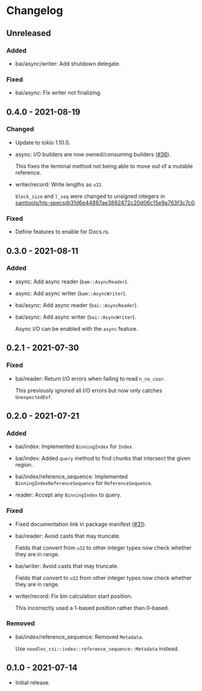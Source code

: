 # Changelog

## Unreleased

### Added

  * bai/async/writer: Add shutdown delegate.

### Fixed

  * bai/async: Fix writer not finalizing.

## 0.4.0 - 2021-08-19

### Changed

  * Update to tokio 1.10.0.

  * async: I/O builders are now owned/consuming builders ([#36]).

    This fixes the terminal method not being able to move out of a mutable
    reference.

  * writer/record: Write lengths as `u32`.

    `block_size` and `l_seq` were changed to unsigned integers in
    [samtools/hts-specs@31d6e44887ae3892472c20d06c15e9a763f3c7c0].

[#36]: https://github.com/zaeleus/noodles/pull/36
[samtools/hts-specs@31d6e44887ae3892472c20d06c15e9a763f3c7c0]: https://github.com/samtools/hts-specs/commit/31d6e44887ae3892472c20d06c15e9a763f3c7c0

### Fixed

  * Define features to enable for Docs.rs.

## 0.3.0 - 2021-08-11

### Added

  * async: Add async reader (`bam::AsyncReader`).

  * async: Add async writer (`bam::AsyncWriter`).

  * bai/async: Add async reader (`bai::AsyncReader`).

  * bai/async: Add async writer (`bai::AsyncWriter`).

    Async I/O can be enabled with the `async` feature.

## 0.2.1 - 2021-07-30

### Fixed

  * bai/reader: Return I/O errors when failing to read `n_no_coor`.

    This previously ignored all I/O errors but now only catches
    `UnexpectedEof`.

## 0.2.0 - 2021-07-21

### Added

  * bai/index: Implemented `BinningIndex` for `Index`.

  * bai/index: Added `query` method to find chunks that intersect the given
    region.

  * bai/index/reference_sequence: Implemented `BinningIndexReferenceSequence`
    for `ReferenceSequence`.

  * reader: Accept any `BinningIndex` to query.

### Fixed

  * Fixed documentation link in package manifest ([#31]).

  * bai/reader: Avoid casts that may truncate.

    Fields that convert from `u32` to other integer types now check whether
    they are in range.

  * bai/writer: Avoid casts that may truncate.

    Fields that convert to `u32` from other integer types now check whether
    they are in range.

  * writer/record: Fix bin calculation start position.

    This incorrectly used a 1-based position rather than 0-based.

[#31]: https://github.com/zaeleus/noodles/issues/31

### Removed

  * bai/index/reference_sequence: Removed `Metadata`.

    Use `noodles_csi::index::reference_sequence::Metadata` instead.

## 0.1.0 - 2021-07-14

  * Initial release.
